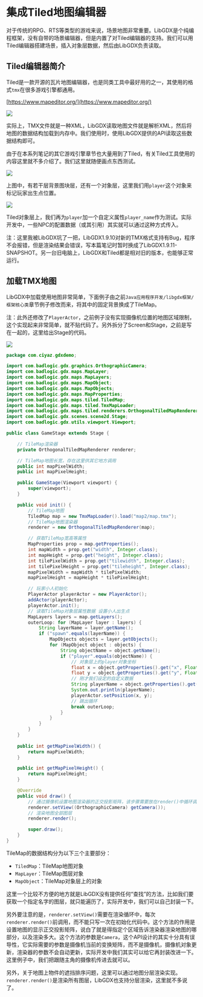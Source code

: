 # 集成Tiled地图编辑器

对于传统的RPG、RTS等类型的游戏来说，场景地图非常重要。LibGDX是个纯编程框架，没有自带的场景编辑器，但是内置了对Tiled编辑器的支持。我们可以用Tiled编辑器搭建场景，插入对象层数据，然后由LibGDX负责读取。

## Tiled编辑器简介

Tiled是一款开源的瓦片地图编辑器，也是同类工具中最好用的之一，其使用的格式`tmx`在很多游戏引擎都通用。

[https://www.mapeditor.org/](https://www.mapeditor.org/)

![](res/1.png)

实际上，TMX文件就是一种XML，LibGDX读取地图文件就是解析XML，然后将地图的数据结构加载到内存中。我们使用时，使用LibGDX提供的API读取这些数据结构即可。

由于在本系列笔记的其它游戏引擎章节也大量用到了Tiled，有关Tiled工具使用的内容这里就不多介绍了。我们这里就随便画点东西测试。

![](res/2.png)

上图中，有若干层背景图块层，还有一个对象层，这里我们用`player`这个对象来标记玩家出生点位置。

![](res/3.png)

Tiled对象层上，我们再为`player`加一个自定义属性`player_name`作为测试。实际开发中，一些NPC的配置数据（或其引用）其实就可以通过这种方式传入。

注：这里我被LibGDX坑了一把，LibGDX1.9.10对新的TMX格式支持有Bug，程序不会报错，但是渲染结果会错误，写本篇笔记时暂时换成了LibGDX1.9.11-SNAPSHOT。另一台旧电脑上，LibGDX和Tiled都是相对旧的版本，也能够正常运行。

## 加载TMX地图

LibGDX中加载使用地图非常简单，下面例子由之前`Java应用程序开发/libgdx框架/框架核心类`章节例子修改而来，将其中的固定背景换成了TileMap。

注：此外还修改了`PlayerActor`，之前例子没有实现摄像机位置的地图区域限制，这个实现起来非常简单，就不贴代码了。另外拆分了Screen和Stage，之前是写在一起的，这里给出Stage的代码。

![](res/4.gif)

```java
package com.ciyaz.gdxdemo;

import com.badlogic.gdx.graphics.OrthographicCamera;
import com.badlogic.gdx.maps.MapLayer;
import com.badlogic.gdx.maps.MapLayers;
import com.badlogic.gdx.maps.MapObject;
import com.badlogic.gdx.maps.MapObjects;
import com.badlogic.gdx.maps.MapProperties;
import com.badlogic.gdx.maps.tiled.TiledMap;
import com.badlogic.gdx.maps.tiled.TmxMapLoader;
import com.badlogic.gdx.maps.tiled.renderers.OrthogonalTiledMapRenderer;
import com.badlogic.gdx.scenes.scene2d.Stage;
import com.badlogic.gdx.utils.viewport.Viewport;

public class GameStage extends Stage {

	// TileMap渲染器
	private OrthogonalTiledMapRenderer renderer;

	// TileMap地图长宽，存在这里供其它地方调用
	public int mapPixelWidth;
	public int mapPixelHeight;

	public GameStage(Viewport viewport) {
		super(viewport);
	}

	public void init() {
		// TileMap地图
		TiledMap map = new TmxMapLoader().load("map2/map.tmx");
		// TileMap地图渲染器
		renderer = new OrthogonalTiledMapRenderer(map);

		// 获取TileMap宽高等属性
		MapProperties prop = map.getProperties();
		int mapWidth = prop.get("width", Integer.class);
		int mapHeight = prop.get("height", Integer.class);
		int tilePixelWidth = prop.get("tilewidth", Integer.class);
		int tilePixelHeight = prop.get("tileheight", Integer.class);
		mapPixelWidth = mapWidth * tilePixelWidth;
		mapPixelHeight = mapHeight * tilePixelHeight;

		// 玩家小人初始化
		PlayerActor playerActor = new PlayerActor();
		addActor(playerActor);
		playerActor.init();
		// 读取TileMap对象层属性数据 设置小人出生点
		MapLayers layers = map.getLayers();
		outerLoop: for (MapLayer layer : layers) {
			String layerName = layer.getName();
			if ("spawn".equals(layerName)) {
				MapObjects objects = layer.getObjects();
				for (MapObject object : objects) {
					String objectName = object.getName();
					if ("player".equals(objectName)) {
						// 对象层上的player对象坐标
						float x = object.getProperties().get("x", Float.class);
						float y = object.getProperties().get("y", Float.class);
						// 刚才我们设定的自定义数据
						String playerName = object.getProperties().get("player_name", String.class);
						System.out.println(playerName);
						playerActor.setPosition(x, y);
						// 跳出循环
						break outerLoop;
					}
				}
			}
		}
	}
	
	public int getMapPixelWidth() {
		return mapPixelWidth;
	}

	public int getMapPixelHeight() {
		return mapPixelHeight;
	}

	@Override
	public void draw() {
		// 通过摄像机设置地图渲染器的正交投影矩阵，该步骤需要放在render()中循环调用
		renderer.setView((OrthographicCamera) getCamera());
		// 渲染地图全部图层
		renderer.render();

		super.draw();
	}
}
```

TileMap的数据结构分为以下三个主要部分：

* `TiledMap`：TileMap地图对象
* `MapLayer`：TileMap图层对象
* `MapObject`：TileMap对象层上的对象

这里一个比较不方便的地方就是LibGDX没有提供任何“查找”的方法，比如我们要获取一个指定名字的图层，就只能遍历了，实际开发中，我们可以自己封装一下。

另外要注意的是，`renderer.setView()`需要在渲染循环中，每次`renderer.render()`前调用，而不能只写一次在初始化代码中。这个方法的作用是设置地图的显示正交投影矩阵，说白了就是得指定个区域告诉渲染器渲染地图的哪部分，以及渲染多大。这个方法的参数是`Camera`，这个API设计的其实十分具有误导性，它实际需要的参数是摄像机当前的变换矩阵，而不是摄像机，摄像机对象更新，渲染器的参数不会自动更新，实际开发中我们其实可以给它再封装改进一下。这里例子中，我们把跟随主角的摄像机传进去就可以。

另外，关于地图上物件的遮挡排序问题，这里可以通过地图分层渲染实现。`renderer.render()`是渲染所有图层，LibGDX也支持分层渲染，这里就不多说了。
